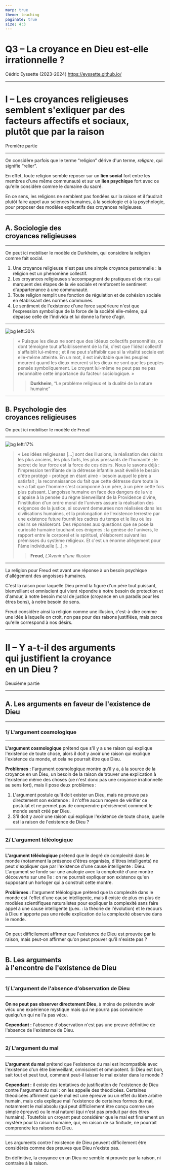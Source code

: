 ```yaml
---
marp: true
theme: teaching
paginate: true
size: 4:3
---
```


<!-- _class: titre -->

# Q3 – La croyance en Dieu est-elle irrationnelle ?

Cédric Eyssette (2023-2024)
https://eyssette.github.io/


---
<!-- _class: partie -->
# I – Les croyances religieuses<br> semblent s'exliquer par des<br>facteurs affectifs et sociaux, <br>plutôt que par la raison <!-- fit -->
Première partie

---
<!-- _class: fppp -->

On considère parfois que le terme “religion” dérive d'un terme, _religare_, qui signifie “relier”.

<span data-marpit-fragment="1">En effet, toute religion semble reposer sur un **lien social** fort entre les membres d'une même communauté</span> <span data-marpit-fragment="2">et sur un **lien psychique** fort avec ce qu'elle considère comme le domaine du sacré.</span>

<span data-marpit-fragment="3">En ce sens, les religions ne semblent pas fondées sur la raison et il faudrait plutôt faire appel aux sciences humaines, à la sociologie et à la psychologie, pour proposer des modèles explicatifs des croyances religieuses.</span>


---
<!-- _class: souspartie -->
## A. Sociologie des <br>croyances religieuses <!-- fit -->


---
<!-- _class: fmm -->
On peut ici mobiliser le modèle de Durkheim, qui considère la religion comme fait social.

1) Une croyance religieuse n'est pas une simple croyance personnelle : la religion est un phénomène collectif.
2) Les croyances religieuses s'accompagnent de pratiques et de rites qui marquent des étapes de la vie sociale et renforcent le sentiment d'appartenance à une communauté.
3) Toute religion remplit une fonction de régulation et de cohésion sociale en établissant des normes communes.
4) Le sentiment de l'existence d'une force supérieure n'est que l'expression symbolique de la force de la société elle-même, qui dépasse celle de l'individu et lui donne la force d'agir.


---
<!-- _class: citationC f -->

![bg left:30%](https://upload.wikimedia.org/wikipedia/commons/2/23/%C3%89mile_Durkheim.jpg)

>« Puisque les dieux ne sont que des idéaux collectifs personnifiés, ce dont témoigne tout affaiblissement de la foi, c'est que l'idéal collectif s'affaiblit lui-même ; et il ne peut s'affaiblir que si la vitalité sociale est elle-même atteinte. En un mot, il est inévitable que les peuples meurent quand les dieux meurent si les dieux ne sont que les peuples pensés symboliquement. Le croyant lui-même ne peut pas ne pas reconnaître cette importance du facteur sociologique. »
>>**Durkheim**, “Le problème religieux et la dualité de la nature humaine”


---
<!-- _class: souspartie -->
## B. Psychologie des<br> croyances religieuses <!-- fit -->

<span data-marpit-fragment="1">On peut ici mobiliser le modèle de Freud</span>

---
<!-- _class: citationC fmmmmmm -->

![bg left:17%](https://upload.wikimedia.org/wikipedia/commons/thumb/3/36/Sigmund_Freud%2C_by_Max_Halberstadt_%28cropped%29.jpg/520px-Sigmund_Freud%2C_by_Max_Halberstadt_%28cropped%29.jpg)

>« Les idées religieuses […] sont des illusions, la réalisation des désirs les plus anciens, les plus forts, les plus pressants de l'humanité ; le secret de leur force est la force de ces désirs. Nous le savons déjà : l'impression terrifiante de la détresse infantile avait éveillé le besoin d'être protégé - protégé en étant aimé - besoin auquel le père a satisfait ; la reconnaissance du fait que cette détresse dure toute la vie a fait que l'homme s'est cramponné à un père, à un père cette fois plus puissant. L'angoisse humaine en face des dangers de la vie s'apaise à la pensée du règne bienveillant de la Providence divine, l'institution d'un ordre moral de l'univers assure la réalisation des exigences de la justice, si souvent demeurées non réalisées dans les civilisations humaines, et la prolongation de l'existence terrestre par une existence future fournit les cadres du temps et le lieu où les désirs se réaliseront. Des réponses aux questions que se pose la curiosité humaine touchant ces énigmes : la genèse de l'univers, le rapport entre le corporel et le spirituel, s'élaborent suivant les prémisses du système religieux. Et c'est un énorme allègement pour l'âme individuelle […]. »
>>**Freud**, _L'Avenir d'une illusion_

---
<!-- _class: f -->

La religion pour Freud est avant une réponse à un besoin psychique d'allégement des angoisses humaines.

<span data-marpit-fragment="1">C'est la raison pour laquelle Dieu prend la figure d'un père tout puissant, bienveillant et omniscient qui vient répondre à notre besoin de protection et d'amour, à notre besoin moral de justice (croyance en un paradis pour les êtres bons), à notre besoin de sens.</span>

<span data-marpit-fragment="2">Freud considère ainsi la religion comme une illusion, c'est-à-dire comme une idée à laquelle on croit, non pas pour des raisons justifiées, mais parce qu'elle correspond à nos désirs.</span>

---
<!-- _class: partie -->
# II – Y a-t-il des arguments <br>qui justifient la croyance<br> en un Dieu ? <!-- fit -->
Deuxième partie

---
<!-- _class: souspartie -->
## A. Les arguments en faveur de l'existence de Dieu


---
<!-- _class: etape -->
### 1/ L'argument cosmologique


---
<!-- _class: fmmmm -->
**L'argument cosmologique** prétend que s'il y a une raison qui explique l'existence de toute chose, alors il doit y avoir une raison qui explique l'existence du monde, et cela ne pourrait être que Dieu.

<span data-marpit-fragment="1">**Problèmes :** l'argument cosmologique montre qu'il y a, à la source de la croyance en un Dieu, un besoin de la raison de trouver une explication à l'existence même des choses (ce n'est donc pas une croyance irrationnelle au sens fort), mais il pose deux problèmes :</span>
1) L'argument postule qu'il doit exister un Dieu, mais ne prouve pas directement son existence : il n'offre aucun moyen de vérifier ce postulat et ne permet pas de comprendre précisément comment le monde serait créé par Dieu.
2) S'il doit y avoir une raison qui explique l'existence de toute chose, quelle est la raison de l'existence de Dieu ? 


---
<!-- _class: etape -->
### 2/ L'argument téléologique


---
<!-- _class: fmmm -->
**L'argument téléologique** prétend que le degré de complexité dans le monde (notamment la présence d'êtres organisés, d'êtres intelligents) ne peut s'expliquer que par l'existence d'une cause intelligente : Dieu. <span data-marpit-fragment="1">L'argument se fonde sur une analogie avec la complexité d'une montre découverte sur une île : on ne pourrait expliquer son existence qu'en supposant un horloger qui a construit cette montre.</span>

<span data-marpit-fragment="2">**Problèmes :** l'argument téléologique prétend que la complexité dans le monde est l'effet d'une cause intelligente, mais il existe de plus en plus de modèles scientifiques naturalistes pour expliquer la complexité sans faire appel à une cause intelligente (p.ex. : la théorie de l'évolution) et le recours à Dieu n'apporte pas une réelle explication de la complexité observée dans le monde.</span>


---
<!-- _class:  -->
On peut difficilement affirmer que l'existence de Dieu est prouvée par la raison, mais peut-on affirmer qu'on peut prouver qu'il n'existe pas ?

---
<!-- _class: souspartie -->
## B. Les arguments <br>à l'encontre de l'existence de Dieu


---
<!-- _class: etape -->
### 1/ L'argument de l'absence d'observation de Dieu

---
<!-- _class:  -->
**On ne peut pas observer directement Dieu**, à moins de prétendre avoir vécu une expérience mystique mais qui ne pourra pas convaincre quelqu'un qui ne l'a pas vécu.

<span data-marpit-fragment="1">**Cependant :** l'absence d'observation n'est pas une preuve définitive de l'absence de l'existence de Dieu.</span>

---
<!-- _class: etape -->
### 2/ L'argument du mal

---
<!-- _class: fmmm  -->
**L'argument du mal** prétend que l'existence du mal est incompatible avec l'existence d'un être bienveillant, omniscient et omnipotent. Si Dieu est bon, sait tout et peut tout, comment peut-il laisser le mal exister dans le monde ?

<span data-marpit-fragment="1">**Cependant :** il existe des tentatives de justification de l'existence de Dieu contre l'argument du mal : on les appelle des théodicées. Certaines théodicées affirment que le mal est une épreuve ou un effet du libre arbitre humain</span><span data-marpit-fragment="2">, mais cela explique mal l'existence de certaines formes du mal, notamment le mal absolu (qui peut difficilement être conçu comme une simple épreuve) ou le mal naturel (qui n'est pas produit par des êtres humains).</span><span data-marpit-fragment="3"> Toutefois un croyant peut considérer que le mal est finalement un mystère pour la raison humaine, qui, en raison de sa finitude, ne pourrait comprendre les raisons de Dieu.</span>


---
<!-- _class:  -->

Les arguments contre l'existence de Dieu peuvent difficilement être considérés comme des preuves que Dieu n'existe pas.

En définitive, la croyance en un Dieu ne semble ni prouvée par la raison, ni contraire à la raison.